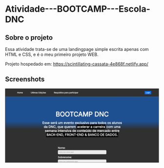 # Atividade---BOOTCAMP---Escola-DNC

## Sobre o projeto
Essa atividade trata-se de uma landingpage simple escrita apenas com HTML e CSS, e é o meu primeiro projeto WEB.

Projeto hospedado em: https://scintillating-cassata-4e868f.netlify.app/

## Screenshots
![App Screenshot](/public/picture_01.png)
